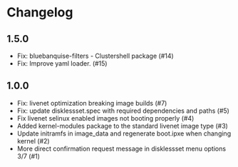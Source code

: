 # Changelog

## 1.5.0

  - Fix: bluebanquise-filters - Clustershell package (#14)
  - Fix: Improve yaml loader. (#15)

## 1.0.0

  - Fix: livenet optimization breaking image builds (#7)
  - Fix: update disklessset.spec with required dependencies and paths (#5)
  - Fix livenet selinux enabled images not booting properly (#4)
  - Added kernel-modules package to the standard livenet image type (#3)
  - Update initramfs in image_data and regenerate boot.ipxe when changing kernel (#2)
  - More direct confirmation request message in disklessset menu options 3/7 (#1)
